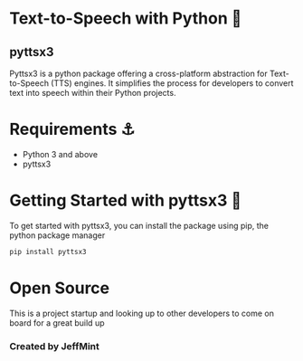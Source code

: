 
# Text-to-Speech with Python 🐍

## pyttsx3

Pyttsx3 is a python package offering a cross-platform abstraction for Text-to-Speech (TTS) engines. It simplifies the process for developers to convert text into speech within their Python projects.

# Requirements :anchor:

- Python 3 and above
- pyttsx3

# Getting Started with pyttsx3 :ferris_wheel:

To get started with pyttsx3, you can install the package using pip, the python package manager
   ```sh
   pip install pyttsx3
   ```

# Open Source 
This is a project startup and looking up to other developers to come on board for a great build up

### Created by JeffMint



